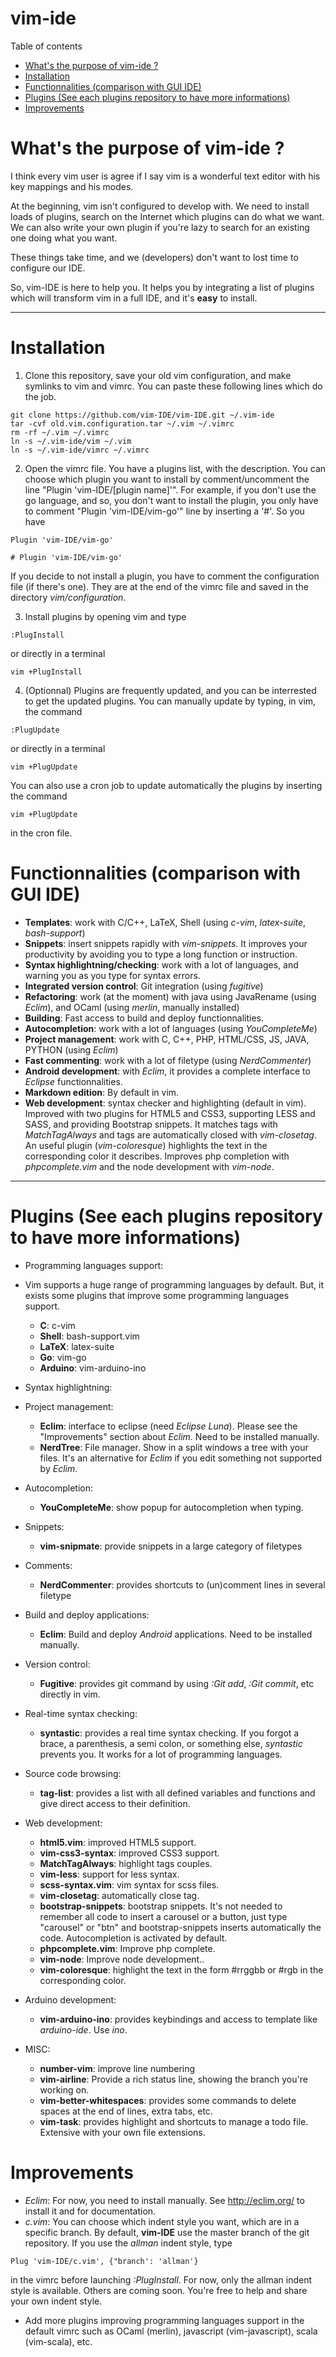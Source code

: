 vim-ide
=====================

Table of contents

- [What's the purpose of vim-ide ?](#)
- [Installation](#)
- [Functionnalities (comparison with GUI IDE)](#)
- [Plugins (See each plugins repository to have more informations)](#)
- [Improvements](#)

What's the purpose of vim-ide ?
==========================
I think every vim user is agree if I say vim is a wonderful text editor with his key mappings and his modes.

At the beginning, vim isn't configured to develop with. We need to install loads of plugins, search on the Internet which plugins can do what we want.
We can also write your own plugin if you're lazy to search for an existing one doing what you want.

These things take time, and we (developers) don't want to lost time to configure our IDE.

So, vim-IDE is here to help you. It helps you by integrating a list of plugins which will transform vim in a full IDE, and it's **easy** to install.

------------------
Installation
==========

 1. Clone this repository, save your old vim configuration, and make symlinks to vim and vimrc. You can paste these following lines which do the job.
  ```
  git clone https://github.com/vim-IDE/vim-IDE.git ~/.vim-ide
  tar -cvf old.vim.configuration.tar ~/.vim ~/.vimrc
  rm -rf ~/.vim ~/.vimrc
  ln -s ~/.vim-ide/vim ~/.vim
  ln -s ~/.vim-ide/vimrc ~/.vimrc
  ```

 2. Open the vimrc file. You have a plugins list, with the description.
 You can choose which plugin you want to install by comment/uncomment the line "Plugin 'vim-IDE/[plugin name]'".  For example, if you don't use the go language, and so, you don't want to install the plugin, you only have to comment "Plugin 'vim-IDE/vim-go'" line by inserting a '#'. So you have
 ```
 Plugin 'vim-IDE/vim-go'
 ```

 ```
 # Plugin 'vim-IDE/vim-go'
 ```
If you decide to not install a plugin, you have to comment the configuration file (if there's one). They are at the end of the vimrc file and saved in the directory *vim/configuration*.

 3. Install plugins by opening vim and type
```
:PlugInstall
```
or directly in a terminal
```
vim +PlugInstall
```

 4. (Optionnal) Plugins are frequently updated, and you can be interrested to get the updated plugins.
 You can manually update by typing, in vim, the command
```
:PlugUpdate
```
or directly in a terminal
```
vim +PlugUpdate
```
 You can also use a cron job to update automatically the plugins by inserting the command
```
vim +PlugUpdate
```
in the cron file.

Functionnalities (comparison with GUI IDE)
===================================

 - **Templates**: work with C/C++, LaTeX, Shell (using *c-vim*, *latex-suite*, *bash-support*)
 - **Snippets**: insert snippets rapidly with *vim-snippets*. It improves your
   productivity by avoiding you to type a long function or instruction.
 - **Syntax highlightning/checking**: work with a lot of languages, and warning you as you type for syntax errors.
 - **Integrated version control**: Git integration (using *fugitive*)
 - **Refactoring**: work (at the moment) with java using JavaRename (using *Eclim*), and OCaml (using *merlin*, manually installed)
 - **Building**: Fast access to build and deploy functionnalities.
 - **Autocompletion**: work with a lot of languages (using *YouCompleteMe*)
 - **Project management**: work with C, C++, PHP, HTML/CSS, JS, JAVA, PYTHON (using *Eclim*)
 - **Fast commenting**: work with a lot of filetype (using *NerdCommenter*)
 - **Android development**: with *Eclim*, it provides a complete interface to *Eclipse* functionnalities.
 - **Markdown edition**: By default in vim.
 - **Web development**: syntax checker and highlighting (default in vim).
   Improved with two plugins for HTML5 and CSS3, supporting LESS and SASS, and providing Bootstrap snippets. It matches tags with *MatchTagAlways* and tags are automatically closed with *vim-closetag*.
   An useful plugin (*vim-coloresque*) highlights the text in the corresponding color it describes. Improves php completion with *phpcomplete.vim* and the node development with *vim-node*.

-------------------
Plugins (See each plugins repository to have more informations)
=======
- Programming languages support:
- Vim supports a huge range of programming languages by default. But, it exists some plugins that improve some programming languages support.
	- **C**: c-vim
	- **Shell**: bash-support.vim
	- **LaTeX**: latex-suite
	- **Go**: vim-go
  - **Arduino**: vim-arduino-ino

- Syntax highlightning:

- Project management:
	- **Eclim**: interface to eclipse (need *Eclipse Luna*). Please see the "Improvements" section about *Eclim*. Need to be installed manually.
	- **NerdTree**: File manager. Show in a split windows a tree with your files. It's an alternative for *Eclim* if you edit something not supported by *Eclim*.

- Autocompletion:
	- **YouCompleteMe**: show popup for autocompletion when typing.

- Snippets:
	- **vim-snipmate**: provide snippets in a large category of filetypes

- Comments:
	- **NerdCommenter**: provides shortcuts to (un)comment lines in several filetype

- Build and deploy applications:
	- **Eclim**: Build and deploy *Android* applications. Need to be installed manually.

- Version control:
	- **Fugitive**: provides git command by using *:Git add*, *:Git commit*, etc directly in vim.

- Real-time syntax checking:
	- **syntastic**: provides a real time syntax checking. If you forgot a brace, a parenthesis, a semi colon, or something else, *syntastic* prevents you. It works for a lot of programming languages.

- Source code browsing:
	- **tag-list**: provides a list with all defined variables and functions and give direct access to their definition.

- Web development:
	- **html5.vim**: improved HTML5 support.
	- **vim-css3-syntax**: improved CSS3 support.
	- **MatchTagAlways**: highlight tags couples.
	- **vim-less**: support for less syntax.
	- **scss-syntax.vim**: vim syntax for scss files.
	- **vim-closetag**: automatically close tag.
	- **bootstrap-snippets**: bootstrap snippets. It's not needed to remember
	  all code to insert a carousel or a button, just type "carousel" or "btn"
	  and bootstrap-snippets inserts automatically the code.  Autocompletion is
	  activated by default.
	- **phpcomplete.vim**: Improve php complete.
	- **vim-node**: Improve node development..
	- **vim-coloresque**: highlight the text in the form #rrggbb or #rgb in the corresponding color.

- Arduino development:
	- **vim-arduino-ino**: provides keybindings and access to template like *arduino-ide*. Use *ino*.

- MISC:
	- **number-vim**: improve line numbering
	- **vim-airline**: Provide a rich status line, showing the branch you're working on.
	- **vim-better-whitespaces**: provides some commands to delete spaces at the end of lines, extra tabs, etc.
	- **vim-task**: provides highlight and shortcuts to manage a todo file. Extensive with your own file extensions.

Improvements
=================================================

 - *Eclim*: For now, you need to install manually. See http://eclim.org/ to install it and for documentation.
 - *c.vim*: You can choose which indent style you want, which are in a specific branch. By default, **vim-IDE** use the master branch of the git repository. If you use the *allman* indent style, type
 ```
 Plug 'vim-IDE/c.vim', {"branch': 'allman'}
 ```
 in the vimrc before launching *:PlugInstall*.
 For now, only the allman indent style is available. Others are coming soon. You're free to help and share your own indent style.
 - Add more plugins improving programming languages support in the default vimrc such as OCaml (merlin), javascript (vim-javascript), scala (vim-scala), etc.

